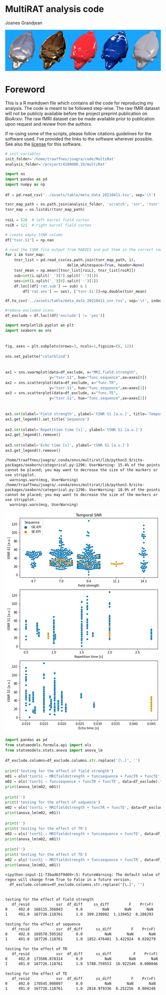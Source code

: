 MultiRAT analysis code
================
Joanes Grandjean

![rat art](../assets/img/rat_art.png)

# Foreword

This is a R markdown file which contains all the code for reproducing my
analysis. The code is meant to be followed step-wise. The raw fMRI
dataset will not be publicly available before the project preprint
publication on BioArxiv. The raw fMRI dataset can be made available
prior to publication upon request and review from the authors.

If re-using some of the scripts, please follow citations guidelines for
the software used. I’ve provided the links to the software wherever
possible. See also the [license](../LICENSE.md) for this software.



```python
# init variables
init_folder='/home/traaffneu/joagra/code/MultiRat'
analysis_folder='/project/4180000.19/multiRat'
```


```python
import os
import pandas as pd
import numpy as np

df = pd.read_csv('../assets/table/meta_data_20210411.tsv', sep='\t')
```


```python
tsnr_map_path = os.path.join(analysis_folder, 'scratch', 'snr', 'tsnr', 'pre')
tsnr_map = os.listdir(tsnr_map_path)

roiL = 520  # left barrel field cortex
roiR = 521  # right barrel field cortex
```


```python
# create empty tSNR column
df["tsnr.S1"] = np.nan
```


```python
# read the tSNR file output from RABIES and put them in the correct rows
for i in tsnr_map:
    tnsr_list = pd.read_csv(os.path.join(tsnr_map_path, i),
                            delim_whitespace=True, header=None)
    tsnr_mean = np.mean([tnsr_list[roiL], tnsr_list[roiR]])
    sub=int(i.split('_')[7].split('-')[1])
    ses=int(i.split('_')[8].split('-')[1])
    df.loc[(df['rat.sub'] == sub) & (
        df['rat.ses'] == ses), ['tsnr.S1']]=np.double(tsnr_mean)
```


```python
df.to_csv('../assets/table/meta_data_20210411_snr.tsv', sep='\t', index=False)
```


```python
#remove excluded scans
df_exclude = df.loc[(df['exclude'] != 'yes')]
```


```python
import matplotlib.pyplot as plt
import seaborn as sns


fig, axes = plt.subplots(nrows=3, ncols=1,figsize=(8, 12))

sns.set_palette("colorblind")


ax1 = sns.swarmplot(data=df_exclude, x="MRI.field.strength",
                    y="tsnr.S1", hue="func.sequence",ax=axes[0])
ax2 = sns.scatterplot(data=df_exclude, x="func.TR",
                    y="tsnr.S1", hue="func.sequence",ax=axes[1])
ax3 = sns.scatterplot(data=df_exclude, x="func.TE",
                    y="tsnr.S1", hue="func.sequence",ax=axes[2])


ax1.set(xlabel='Field strength', ylabel='tSNR S1 [a.u.]', title='Temporal SNR')
ax1.get_legend().set_title('Sequence')

ax2.set(xlabel='Repetition time [s]', ylabel='tSNR S1 [a.u.]')
ax2.get_legend().remove()

ax3.set(xlabel='Echo time [s]', ylabel='tSNR S1 [a.u.]')
ax3.get_legend().remove()
```

    /home/traaffneu/joagra/.conda/envs/multirat/lib/python3.9/site-packages/seaborn/categorical.py:1296: UserWarning: 15.4% of the points cannot be placed; you may want to decrease the size of the markers or use stripplot.
      warnings.warn(msg, UserWarning)
    /home/traaffneu/joagra/.conda/envs/multirat/lib/python3.9/site-packages/seaborn/categorical.py:1296: UserWarning: 18.9% of the points cannot be placed; you may want to decrease the size of the markers or use stripplot.
      warnings.warn(msg, UserWarning)



    
![png](proj_analysis_snr_files/proj_analysis_snr_8_1.png)
    



```python
import pandas as pd
from statsmodels.formula.api import ols
from statsmodels.stats.anova import anova_lm

df_exclude.columns=df_exclude.columns.str.replace('[\.]', '')

print('testing for the effect of field strength')
m01 = ols('tsnrS1 ~ MRIfieldstrength + funcsequence + funcTR + funcTE', data=df_exclude).fit()
m02 = ols('tsnrS1 ~ funcsequence + funcTR + funcTE', data=df_exclude).fit()
print(anova_lm(m02, m01))

print('')
print('testing for the effect of sequence')
m02 = ols('tsnrS1 ~ MRIfieldstrength + funcTR + funcTE', data=df_exclude).fit()
print(anova_lm(m02, m01))

print('')
print('testing for the effect of TR')
m02 = ols('tsnrS1 ~ MRIfieldstrength + funcsequence + funcTE', data=df_exclude).fit()
print(anova_lm(m02, m01))

print('')
print('testing for the effect of TE')
m02 = ols('tsnrS1 ~ MRIfieldstrength + funcsequence + funcTR', data=df_exclude).fit()
print(anova_lm(m02, m01))

```

    <ipython-input-11-73bad63f9d69>:5: FutureWarning: The default value of regex will change from True to False in a future version.
      df_exclude.columns=df_exclude.columns.str.replace('[\.]', '')


    testing for the effect of field strength
       df_resid            ssr  df_diff     ss_diff         F    Pr(>F)
    0     492.0  168115.356843      0.0         NaN       NaN       NaN
    1     491.0  167726.118761      1.0  389.238082  1.139452  0.286293
    
    testing for the effect of sequence
       df_resid            ssr  df_diff      ss_diff         F    Pr(>F)
    0     492.0  169578.595162      0.0          NaN       NaN       NaN
    1     491.0  167726.118761      1.0  1852.476401  5.422924  0.020279
    
    testing for the effect of TR
       df_resid            ssr  df_diff      ss_diff          F    Pr(>F)
    0     492.0  173506.878314      0.0          NaN        NaN       NaN
    1     491.0  167726.118761      1.0  5780.759553  16.922546  0.000046
    
    testing for the effect of TE
       df_resid            ssr  df_diff      ss_diff         F    Pr(>F)
    0     492.0  170545.098097      0.0          NaN       NaN       NaN
    1     491.0  167726.118761      1.0  2818.979336  8.252256  0.004246

